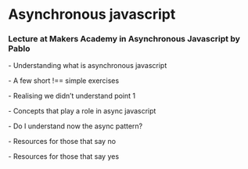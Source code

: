 # Asynchronous javascript

### Lecture at Makers Academy in Asynchronous Javascript by Pablo

<p align='left'>- Understanding what is asynchronous javascript</p>
<p align='left'>- A few short !== simple exercises</p>
<p align='left'>- Realising we didn’t understand point 1</p>
<p align='left'>- Concepts that play a role in async javascript</p>
<p align='left'>- Do I understand now the async pattern?</p>
<p align='left'>- Resources for those that say no</p>
<p align='left'>- Resources for those that say yes</p>

